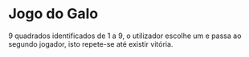 # Jogo do Galo
9 quadrados identificados de 1 a 9, o utilizador escolhe um e passa ao segundo jogador, isto repete-se até existir vitória.
